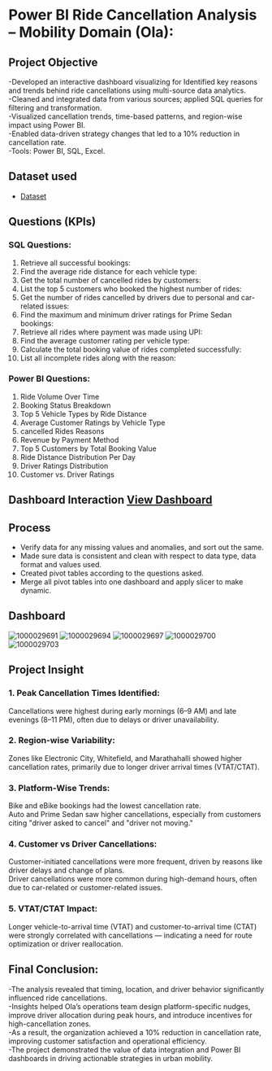 

# Power BI Ride Cancellation Analysis – Mobility Domain (Ola):  

## Project Objective
-Developed an interactive dashboard visualizing for Identified key reasons and trends behind ride cancellations using multi-source data analytics.  
-Cleaned and integrated data from various sources; applied SQL queries for filtering and
transformation.  
-Visualized cancellation trends, time-based patterns, and region-wise impact using Power BI.  
-Enabled data-driven strategy changes that led to a 10% reduction in cancellation rate.  
-Tools: Power BI, SQL, Excel.  

 
## Dataset used
- <a href="https://github.com/ritikbh193/Data-Analysis-Dashboard/blob/main/Vrinda%20Data%20Analysis2.xlsx](https://github.com/Ankip007/Power-BI-Dashboard-Project-Hospitality-Domain-January-2025-/blob/main/dim_date.csv)">Dataset</a>

## Questions (KPIs)  
### SQL Questions:  
1. Retrieve all successful bookings:  
2. Find the average ride distance for each vehicle type:  
3. Get the total number of cancelled rides by customers:  
4. List the top 5 customers who booked the highest number of rides:  
5. Get the number of rides cancelled by drivers due to personal and car-related issues:  
6. Find the maximum and minimum driver ratings for Prime Sedan bookings:    
7. Retrieve all rides where payment was made using UPI:  
8. Find the average customer rating per vehicle type:  
9. Calculate the total booking value of rides completed successfully:  
10. List all incomplete rides along with the reason:  
### Power BI Questions:  
1. Ride Volume Over Time  
2. Booking Status Breakdown    
3. Top 5 Vehicle Types by Ride Distance  
4. Average Customer Ratings by Vehicle Type    
5. cancelled Rides Reasons    
6. Revenue by Payment Method  
7. Top 5 Customers by Total Booking Value  
8. Ride Distance Distribution Per Day  
9. Driver Ratings Distribution  
10. Customer vs. Driver Ratings  

## Dashboard Interaction <a href="https://github.com/Ankip007/Power-BI-Dashboard-Project-Hospitality-Domain-January-2025-/blob/main/Dashboard.jpg">View Dashboard</a>

## Process
- Verify data for any missing values and anomalies, and sort out the same.
- Made sure data is consistent and clean with respect to data type, data format and values used.
- Created pivot tables according to the questions asked.
- Merge all pivot tables into one dashboard and apply slicer to make dynamic.

## Dashboard

![1000029691](https://github.com/user-attachments/assets/f5b582ac-a276-4ff7-a722-04c7af43b10b)
![1000029694](https://github.com/user-attachments/assets/e18520cd-5c6b-4dfd-bf55-01a86eaff201)
![1000029697](https://github.com/user-attachments/assets/69088d80-4331-4337-b642-971abc2f2687)
![1000029700](https://github.com/user-attachments/assets/24d089eb-436a-478f-a0d6-3d198fe5d952)
![1000029703](https://github.com/user-attachments/assets/035694f0-4346-49ef-8080-ebf68c664b88)





## Project Insight  
### 1. Peak Cancellation Times Identified:  
Cancellations were highest during early mornings (6–9 AM) and late evenings (8–11 PM), often due to delays or driver unavailability.  

### 2. Region-wise Variability:  
Zones like Electronic City, Whitefield, and Marathahalli showed higher cancellation rates, primarily due to longer driver arrival times (VTAT/CTAT).  

### 3. Platform-Wise Trends:  
Bike and eBike bookings had the lowest cancellation rate.  
Auto and Prime Sedan saw higher cancellations, especially from customers citing "driver asked to cancel" and "driver not moving."  

### 4. Customer vs Driver Cancellations:  
Customer-initiated cancellations were more frequent, driven by reasons like driver delays and change of plans.  
Driver cancellations were more common during high-demand hours, often due to car-related or customer-related issues.  

### 5. VTAT/CTAT Impact:  
Longer vehicle-to-arrival time (VTAT) and customer-to-arrival time (CTAT) were strongly correlated with cancellations — indicating a need for route optimization or driver reallocation.  



## Final Conclusion:

-The analysis revealed that timing, location, and driver behavior significantly influenced ride cancellations.  
-Insights helped Ola’s operations team design platform-specific nudges, improve driver allocation during peak hours, and introduce incentives for high-cancellation zones.  
-As a result, the organization achieved a 10% reduction in cancellation rate, improving customer satisfaction and operational efficiency.  
-The project demonstrated the value of data integration and Power BI dashboards in driving actionable strategies in urban mobility.  

